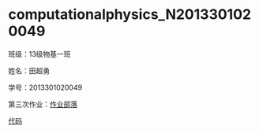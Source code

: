 #  computationalphysics_N2013301020049
 班级：13级物基一班


 姓名：田超勇


 学号：2013301020049


第三次作业：[作业部落](https://www.zybuluo.com/Tianchaoyong/note/400361)

   [代码](https://github.com/tianchaoyong/computationalphysics_N2013301020049/blob/master/Codes/the_3rd_homework%20code.py)
